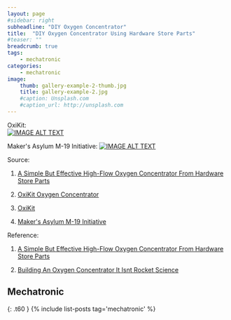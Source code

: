 ```yaml
---
layout: page
#sidebar: right
subheadline: "DIY Oxygen Concentrator"
title:  "DIY Oxygen Concentrator Using Hardware Store Parts"
#teaser: ""
breadcrumb: true
tags:
    - mechatronic
categories:
    - mechatronic
image:
    thumb: gallery-example-2-thumb.jpg
    title: gallery-example-2.jpg
    #caption: Unsplash.com
    #caption_url: http://unsplash.com
---
```


OxiKit:                        
[![IMAGE ALT TEXT](https://img.youtube.com/vi/8fDJ30SG4NA/0.jpg)](https://www.youtube.com/watch?v=8fDJ30SG4NA)


Maker's Asylum M-19 Initiative:
[![IMAGE ALT TEXT](https://img.youtube.com/vi/tobUvesSOzw/0.jpg)](https://www.youtube.com/watch?v=tobUvesSOzw)




Source:

1. [A Simple But Effective High-Flow Oxygen Concentrator From Hardware Store Parts](https://hackaday.com/2021/03/24/a-simple-but-effective-high-flow-oxygen-concentrator-from-hardware-store-parts/)

2. [OxiKit Oxygen Concentrator](https://hackaday.io/project/178334-oxikit-oxygen-concentrator)

3. [OxiKit](https://oxikit.com/)

4. [Maker's Asylum M-19 Initiative](https://www.makersasylum.com/m19-initiative/)

Reference:

1. [A Simple But Effective High-Flow Oxygen Concentrator From Hardware Store Parts](https://hackaday.com/2021/03/24/a-simple-but-effective-high-flow-oxygen-concentrator-from-hardware-store-parts/)

2. [Building An Oxygen Concentrator It Isnt Rocket Science](https://hackaday.com/2021/05/10/building-an-oxygen-concentrator-it-isnt-rocket-science/)


## Mechatronic
{: .t60 }
{% include list-posts tag='mechatronic' %}
